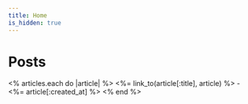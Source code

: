 ```yaml
--- 
title: Home
is_hidden: true
---
```


# Posts

<% articles.each do |article| %>
  <%= link_to(article[:title], article) %> - <%= article[:created_at] %>
<% end %>

